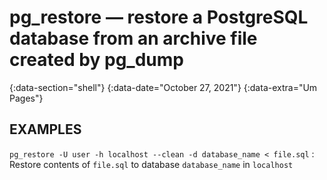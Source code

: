 # pg_restore — restore a PostgreSQL database from an archive file created by pg_dump
{:data-section="shell"}
{:data-date="October 27, 2021"}
{:data-extra="Um Pages"}

## EXAMPLES

`pg_restore -U user -h localhost --clean -d database_name < file.sql`
: Restore contents of `file.sql` to database `database_name` in `localhost`
